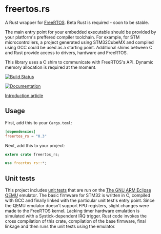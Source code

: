 # freertos.rs

A Rust wrapper for [FreeRTOS](http://www.freertos.org/). Beta Rust is required - soon to be stable.

The main entry point for your embedded executable should be provided by your platform's preffered compiler toolchain. For example, for STM microcontrollers, a project generated using STM32CubeMX and compiled using GCC could be used as a starting point. Additional shims between C and Rust provide access to drivers, hardware and FreeRTOS.

This library uses a C shim to communicate with FreeRTOS's API. Dynamic memory allocation is required at the moment.

[![Build Status](https://travis-ci.org/hashmismatch/freertos.rs.svg?branch=master)](https://travis-ci.org/hashmismatch/freertos.rs)

[![Documentation](https://docs.rs/freertos_rs/badge.svg)](https://docs.rs/freertos_rs)

[Introduction article](http://www.hashmismatch.net/freertos-meets-rust/)

## Usage

First, add this to your `Cargo.toml`:

```toml
[dependencies]
freertos_rs = "0.3"
```

Next, add this to your project:

```rust
extern crate freertos_rs;

use freertos_rs::*;
```

## Unit tests

This project includes [unit tests](qemu_stm32_tests/src/) that are run on the [The GNU ARM Eclipse QEMU](http://gnuarmeclipse.github.io/qemu/) emulator. The basic firmware for STM32 is written in C, compiled with GCC and finally linked with the particular unit test's entry point. Since the QEMU emulator doesn't support FPU registers, slight changes were made to the FreeRTOS kernel. Lacking timer hardware emulation is simulated with a Systick-dependent IRQ trigger. Rust code invokes the cross compilation of this crate, compilation of the base firmware, final linkage and then runs the unit tests using the emulator.
